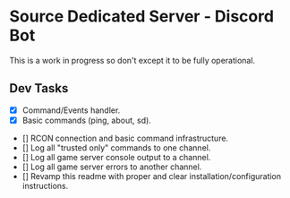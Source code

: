 # Source Dedicated Server - Discord Bot
This is a work in progress so don't except it to be fully operational.

## Dev Tasks
- [x] Command/Events handler.
- [x] Basic commands (ping, about, sd).
- [] RCON connection and basic command infrastructure.
- [] Log all "trusted only" commands to one channel. 
- [] Log all game server console output to a channel.
- [] Log all game server errors to another channel.
- [] Revamp this readme with proper and clear installation/configuration instructions.